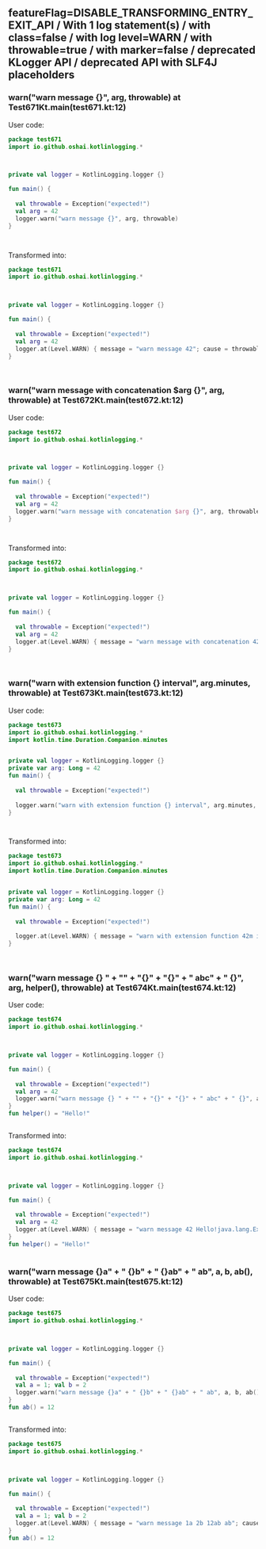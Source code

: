 ## featureFlag=DISABLE_TRANSFORMING_ENTRY_EXIT_API / With 1 log statement(s) / with class=false / with log level=WARN / with throwable=true / with marker=false / deprecated KLogger API / deprecated API with SLF4J placeholders



###  warn("warn message {}", arg, throwable) at Test671Kt.main(test671.kt:12)

User code:
```kotlin
package test671
import io.github.oshai.kotlinlogging.*



private val logger = KotlinLogging.logger {}

fun main() {
  
  val throwable = Exception("expected!")
  val arg = 42
  logger.warn("warn message {}", arg, throwable)
}




```
  
Transformed into:
```kotlin
package test671
import io.github.oshai.kotlinlogging.*



private val logger = KotlinLogging.logger {}

fun main() {
  
  val throwable = Exception("expected!")
  val arg = 42
  logger.at(Level.WARN) { message = "warn message 42"; cause = throwable; internalCompilerData = KLoggingEventBuilder.InternalCompilerData(messageTemplate = ""warn message {}"", className = "test671.Test671Kt", methodName = "main", fileName = "test671.kt", lineNumber = 12)
}




```

###  warn("warn message with concatenation $arg {}", arg, throwable) at Test672Kt.main(test672.kt:12)

User code:
```kotlin
package test672
import io.github.oshai.kotlinlogging.*



private val logger = KotlinLogging.logger {}

fun main() {
  
  val throwable = Exception("expected!")
  val arg = 42
  logger.warn("warn message with concatenation $arg {}", arg, throwable)
}




```
  
Transformed into:
```kotlin
package test672
import io.github.oshai.kotlinlogging.*



private val logger = KotlinLogging.logger {}

fun main() {
  
  val throwable = Exception("expected!")
  val arg = 42
  logger.at(Level.WARN) { message = "warn message with concatenation 42 42"; cause = throwable; internalCompilerData = KLoggingEventBuilder.InternalCompilerData(messageTemplate = ""warn message with concatenation $arg {}"", className = "test672.Test672Kt", methodName = "main", fileName = "test672.kt", lineNumber = 12)
}




```

###  warn("warn with extension function {} interval", arg.minutes, throwable) at Test673Kt.main(test673.kt:12)

User code:
```kotlin
package test673
import io.github.oshai.kotlinlogging.*
import kotlin.time.Duration.Companion.minutes


private val logger = KotlinLogging.logger {}
private var arg: Long = 42
fun main() {
  
  val throwable = Exception("expected!")
  
  logger.warn("warn with extension function {} interval", arg.minutes, throwable)
}




```
  
Transformed into:
```kotlin
package test673
import io.github.oshai.kotlinlogging.*
import kotlin.time.Duration.Companion.minutes


private val logger = KotlinLogging.logger {}
private var arg: Long = 42
fun main() {
  
  val throwable = Exception("expected!")
  
  logger.at(Level.WARN) { message = "warn with extension function 42m interval"; cause = throwable; internalCompilerData = KLoggingEventBuilder.InternalCompilerData(messageTemplate = ""warn with extension function {} interval"", className = "test673.Test673Kt", methodName = "main", fileName = "test673.kt", lineNumber = 12)
}




```

###  warn("warn message {} " + "" + "{}" + "{}" + " abc" + " {}", arg, helper(), throwable) at Test674Kt.main(test674.kt:12)

User code:
```kotlin
package test674
import io.github.oshai.kotlinlogging.*



private val logger = KotlinLogging.logger {}

fun main() {
  
  val throwable = Exception("expected!")
  val arg = 42
  logger.warn("warn message {} " + "" + "{}" + "{}" + " abc" + " {}", arg, helper(), throwable)
}
fun helper() = "Hello!"



```
  
Transformed into:
```kotlin
package test674
import io.github.oshai.kotlinlogging.*



private val logger = KotlinLogging.logger {}

fun main() {
  
  val throwable = Exception("expected!")
  val arg = 42
  logger.at(Level.WARN) { message = "warn message 42 Hello!java.lang.Exception: expected! abc {}"; internalCompilerData = KLoggingEventBuilder.InternalCompilerData(messageTemplate = ""warn message {} " + "" + "{}" + "{}" + " abc" + " {}"", className = "test674.Test674Kt", methodName = "main", fileName = "test674.kt", lineNumber = 12)
}
fun helper() = "Hello!"



```

###  warn("warn message {}a" + " {}b" + " {}ab" + " ab", a, b, ab(), throwable) at Test675Kt.main(test675.kt:12)

User code:
```kotlin
package test675
import io.github.oshai.kotlinlogging.*



private val logger = KotlinLogging.logger {}

fun main() {
  
  val throwable = Exception("expected!")
  val a = 1; val b = 2
  logger.warn("warn message {}a" + " {}b" + " {}ab" + " ab", a, b, ab(), throwable)
}
fun ab() = 12



```
  
Transformed into:
```kotlin
package test675
import io.github.oshai.kotlinlogging.*



private val logger = KotlinLogging.logger {}

fun main() {
  
  val throwable = Exception("expected!")
  val a = 1; val b = 2
  logger.at(Level.WARN) { message = "warn message 1a 2b 12ab ab"; cause = throwable; internalCompilerData = KLoggingEventBuilder.InternalCompilerData(messageTemplate = ""warn message {}a" + " {}b" + " {}ab" + " ab"", className = "test675.Test675Kt", methodName = "main", fileName = "test675.kt", lineNumber = 12)
}
fun ab() = 12



```

